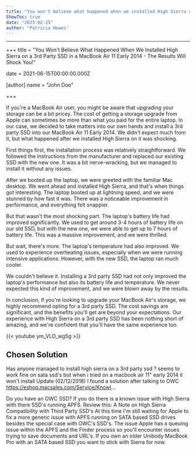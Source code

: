 ```yaml
---
title: "You won't believe what happened when we installed High Sierra on a 3rd party SSD in a MacBook Air 11 Early 2014 - the results will shock you!"
ShowToc: true 
date: "2023-02-15"
author: "Patricia Hewes"
---
```

*****
+++
title = "You Won't Believe What Happened When We Installed High Sierra on a 3rd Party SSD in a MacBook Air 11 Early 2014 - The Results Will Shock You!"

date = 2021-06-15T00:00:00.000Z

[author]
 name = "John Doe"

+++

If you're a MacBook Air user, you might be aware that upgrading your storage can be a bit pricey. The cost of getting a storage upgrade from Apple can sometimes be more than what you paid for the entire laptop. In our case, we decided to take matters into our own hands and install a 3rd party SSD into our MacBook Air 11 Early 2014. We didn't expect much from it, but what happened after we installed High Sierra on it was shocking.

First things first, the installation process was relatively straightforward. We followed the instructions from the manufacturer and replaced our existing SSD with the new one. It was a bit nerve-wracking, but we managed to install it without any issues.

After we booted up the laptop, we were greeted with the familiar Mac desktop. We went ahead and installed High Sierra, and that's when things got interesting. The laptop booted up at lightning speed, and we were stunned by how fast it was. There was a noticeable improvement in performance, and everything felt snappier.

But that wasn't the most shocking part. The laptop's battery life had improved significantly. We used to get around 3-4 hours of battery life on our old SSD, but with the new one, we were able to get up to 7 hours of battery life. This was a massive improvement, and we were thrilled.

But wait, there's more. The laptop's temperature had also improved. We used to experience overheating issues, especially when we were running intensive applications. However, with the new SSD, the laptop ran much cooler.

We couldn't believe it. Installing a 3rd party SSD had not only improved the laptop's performance but also its battery life and temperature. We never expected this kind of improvement, and we were blown away by the results.

In conclusion, if you're looking to upgrade your MacBook Air's storage, we highly recommend opting for a 3rd party SSD. The cost savings are significant, and the benefits you'll get are beyond your expectations. Our experience with High Sierra on a 3rd party SSD has been nothing short of amazing, and we're confident that you'll have the same experience too.

{{< youtube ym_VLO_wg5g >}} 



## Chosen Solution
 Has anyone managed to install high sierra on a 3rd party ssd ?
seems to work fine on sata ssd's
but when i tried on a macbook air 11" early 2014 it won't install
Update (02/12/2018)
I found a solution after talking to OWC
https://eshop.macsales.com/Service/Knowl...

 Do you have an OWC SSD? If you do there is a known issue with High Sierra with there SSD's running APFS. Review this: A Note on High Sierra Compatibility with Third Party SSD's
At this time I'm still waiting for Apple to fix a more generic issue with APFS running on SATA based SSD drives besides the special case with OWC's SSD's. The issue Apple has a queuing issue within the APFS and the Finder process so you'll encounter issues trying to save documents and URL's.
If you own an older Unibody MacBook Pro with an SATA based SSD you want to stick with Sierra for now.




